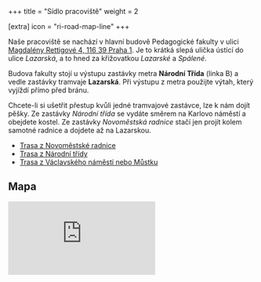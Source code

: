 +++
title = "Sídlo pracoviště"
weight = 2

[extra]
icon = "ri-road-map-line"
+++

Naše pracoviště se nachází v hlavní budově Pedagogické fakulty v ulici
[Magdalény Rettigové 4, 116 39 Praha 1](https://en.mapy.cz/s/docenegoje). Je to krátká slepá ulička ústící do ulice *Lazarská*, a to hned za křižovatkou *Lazarské* a *Spálené*.

Budova fakulty stojí u výstupu zastávky metra **Národní Třída** (linka B) a vedle zastávky tramvaje **Lazarská**. Při výstupu z metra použijte výtah, který vyjíždí přímo před bránu.

Chcete-li si ušetřit přestup kvůli jedné tramvajové zastávce, lze k nám dojít pěšky. Ze zastávky *Národní třída* se vydáte směrem na Karlovo náměstí a obejdete kostel. Ze zastávky *Novoměstská radnice* stačí jen projít kolem samotné radnice a dojdete až na Lazarskou.

- [Trasa z Novoměstské radnice](https://en.mapy.cz/s/moruhozagu)
- [Trasa z Národní třídy](https://en.mapy.cz/s/fabajadosu)
- [Trasa z Václavského náměstí nebo Můstku](https://en.mapy.cz/s/bukanocome)

## Mapa

<iframe class="map" src="https://en.frame.mapy.cz/s/cejonacule" frameborder="0"></iframe>
